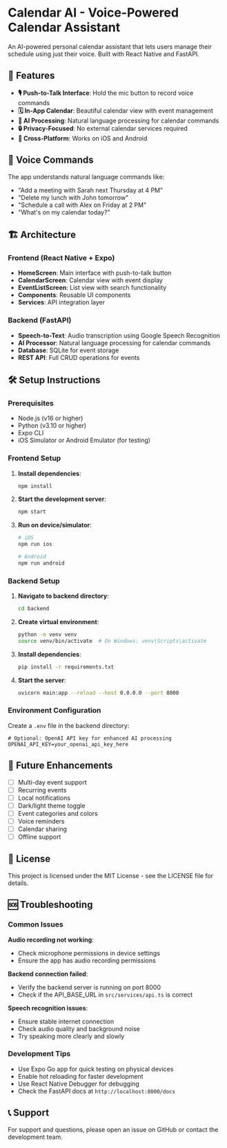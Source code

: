 # Calendar AI - Voice-Powered Calendar Assistant

An AI-powered personal calendar assistant that lets users manage their schedule using just their voice. Built with React Native and FastAPI.

## 🚀 Features

- **🎙️ Push-to-Talk Interface**: Hold the mic button to record voice commands
- **🗓️ In-App Calendar**: Beautiful calendar view with event management
- **🤖 AI Processing**: Natural language processing for calendar commands
- **🔒 Privacy-Focused**: No external calendar services required
- **📱 Cross-Platform**: Works on iOS and Android

## 📱 Voice Commands

The app understands natural language commands like:

- "Add a meeting with Sarah next Thursday at 4 PM"
- "Delete my lunch with John tomorrow"
- "Schedule a call with Alex on Friday at 2 PM"
- "What's on my calendar today?"

## 🏗️ Architecture

### Frontend (React Native + Expo)
- **HomeScreen**: Main interface with push-to-talk button
- **CalendarScreen**: Calendar view with event display
- **EventListScreen**: List view with search functionality
- **Components**: Reusable UI components
- **Services**: API integration layer

### Backend (FastAPI)
- **Speech-to-Text**: Audio transcription using Google Speech Recognition
- **AI Processor**: Natural language processing for calendar commands
- **Database**: SQLite for event storage
- **REST API**: Full CRUD operations for events

## 🛠️ Setup Instructions

### Prerequisites
- Node.js (v16 or higher)
- Python (v3.10 or higher)
- Expo CLI
- iOS Simulator or Android Emulator (for testing)

### Frontend Setup

1. **Install dependencies**:
   ```bash
   npm install
   ```

2. **Start the development server**:
   ```bash
   npm start
   ```

3. **Run on device/simulator**:
   ```bash
   # iOS
   npm run ios
   
   # Android
   npm run android
   ```

### Backend Setup

1. **Navigate to backend directory**:
   ```bash
   cd backend
   ```

2. **Create virtual environment**:
   ```bash
   python -m venv venv
   source venv/bin/activate  # On Windows: venv\Scripts\activate
   ```

3. **Install dependencies**:
   ```bash
   pip install -r requirements.txt
   ```

4. **Start the server**:
   ```bash
   uvicorn main:app --reload --host 0.0.0.0 --port 8000
   ```

### Environment Configuration

Create a `.env` file in the backend directory:
```env
# Optional: OpenAI API key for enhanced AI processing
OPENAI_API_KEY=your_openai_api_key_here
```
## 🔮 Future Enhancements

- [ ] Multi-day event support
- [ ] Recurring events
- [ ] Local notifications
- [ ] Dark/light theme toggle
- [ ] Event categories and colors
- [ ] Voice reminders
- [ ] Calendar sharing
- [ ] Offline support

## 📄 License

This project is licensed under the MIT License - see the LICENSE file for details.

## 🆘 Troubleshooting

### Common Issues

**Audio recording not working**:
- Check microphone permissions in device settings
- Ensure the app has audio recording permissions

**Backend connection failed**:
- Verify the backend server is running on port 8000
- Check if the API_BASE_URL in `src/services/api.ts` is correct

**Speech recognition issues**:
- Ensure stable internet connection
- Check audio quality and background noise
- Try speaking more clearly and slowly

### Development Tips

- Use Expo Go app for quick testing on physical devices
- Enable hot reloading for faster development
- Use React Native Debugger for debugging
- Check the FastAPI docs at `http://localhost:8000/docs`

## 📞 Support

For support and questions, please open an issue on GitHub or contact the development team. 